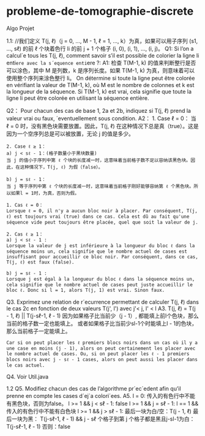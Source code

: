 # probleme-de-tomographie-discrete
Algo Projet

1.1:
//我们定义 T(j, ℓ)（j = 0, ..., M - 1, ℓ = 1, ..., k）为真，如果可以用子序列 (s1, ..., sℓ) 的前 ℓ 个块着色行 li 的前 j + 1 个格子 (i, 0), (i, 1), ..., (i, j)。
Q1:
    Si l’on a calcul´e tous les T(j, ℓ), comment savoir s’il est possible de colorier la ligne li enti`ere avec la s´equence enti`ere ?:
A1:
    检查 T(M-1, k) 的值来判断整行是否可以涂色，其中 M 是列数，k 是序列长度。如果 T(M-1, k) 为真，则意味着可以使用整个序列来涂色整行 li。
    On détermine si toute la ligne peut être colorée en vérifiant la valeur de T(M-1, k), où M est le nombre de colonnes et k est la longueur de la séquence. Si T(M-1, k) est vrai, cela signifie que toute la ligne li peut être colorée en utilisant la séquence entière.

Q2：
    Pour chacun des cas de base 1, 2a et 2b, indiquez si T(j, ℓ) prend la valeur vrai ou faux, ´eventuellement sous condition.
A2：
    1. Case ℓ = 0：
    当 ℓ = 0 时，没有黑色块需要放置。因此，T(j, ℓ) 在这种情况下总是真（true）。这是因为一个空序列总是可以被放置，无论 j 的值是多少。

    2. Case ℓ ≥ 1：
    a) j < sℓ - 1：(格子数量小于黑块数量)
    当 j 的值小于序列中第 ℓ 个块的长度减一时，这意味着当前格子数不足以容纳该黑色块。因此，在这种情况下，T(j, ℓ) 为假（false）。

    b) j = sℓ - 1：
    当 j 等于序列中第 ℓ 个块的长度减一时，这意味着当前格子刚好能够容纳第 ℓ 个黑色块。所以如果l = 1时，为真，否则为假。

    1. Cas ℓ = 0：
    Lorsque ℓ = 0, il n'y a aucun bloc noir à placer. Par conséquent, T(j, ℓ) est toujours vrai (true) dans ce cas. Cela est dû au fait qu'une séquence vide peut toujours être placée, quel que soit la valeur de j.

    2. Cas ℓ ≥ 1：
    a) j < sℓ - 1 : 
    Lorsque la valeur de j est inférieure à la longueur du bloc ℓ dans la séquence moins un, cela signifie que le nombre actuel de cases est insuffisant pour accueillir ce bloc noir. Par conséquent, dans ce cas, T(j, ℓ) est faux (false).

    b) j = sℓ - 1 : 
    Lorsque j est égal à la longueur du bloc ℓ dans la séquence moins un, cela signifie que le nombre actuel de cases peut juste accueillir le bloc ℓ. Donc si l = 1, alors T(j, 1) est vrai. Sinon faux.


Q3. 
    Exprimez une relation de r´ecurrence permettant de calculer T(j, ℓ) dans le cas 2c en fonction de deux valeurs T(j', l') avec j'< j, l' < l
A3.
    T(j, ℓ) = T(j - 1, ℓ) || T(j-sℓ-1, ℓ - 1)
    因为如果格子比当前少（j - 1）, 都能填上前l个色块，那么当前的格子数一定也能填上。 或者如果格子比当前少sl-1个时能填上l - 1的色块，那么当前格子一定能填上。

    Car si on peut placer les ℓ premiers blocs noirs dans un cas où il y a une case en moins (j - 1), alors on peut certainement les placer avec le nombre actuel de cases. Ou, si on peut placer les ℓ - 1 premiers blocs noirs avec j - sℓ - 1 cases, alors on peut aussi les placer dans le cas actuel.

Q4.
    Voir Util.java


1.2
Q5.
    Modifiez chacun des cas de l’algorithme pr´ec´edent afin qu’il prenne en compte les cases d´ej`a colori´ees.
A5.
    l = 0:
        传入的有色行中不能有黑色块，否则为false。
    l >= 1 && j < sℓ - 1:
        false
    l >= 1 && j = sℓ - 1:
        l == 1 && 传入的有色行中不能有白色块
    l >= 1 && j > sℓ - 1:
        最后一块为白/空：T(j - 1, ℓ)
        最后一块为黑：
            T(j-sℓ-1, ℓ - 1) && j - sℓ 个格子到第 j 个格子都是黑且j-sl-1为白： T(j-sℓ-1, ℓ - 1)
            否则：false

